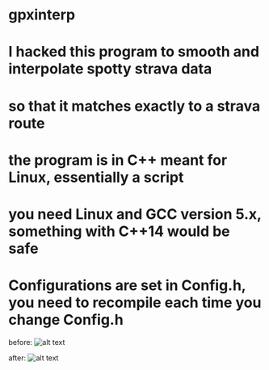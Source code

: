 # gpxinterp
#
# I hacked this program to smooth and interpolate spotty strava data
# so that it matches exactly to a strava route
#
# the program is in C++ meant for Linux, essentially a script
# you need Linux and GCC version 5.x, something with C++14 would be safe
# Configurations are set in Config.h, you need to recompile each time you change Config.h

before: 
![alt text](https://github.com/darengit/gpxinterp/new/master/before.png "Before")

after: 
![alt text](https://github.com/darengit/gpxinterp/new/master/after.png "After")
